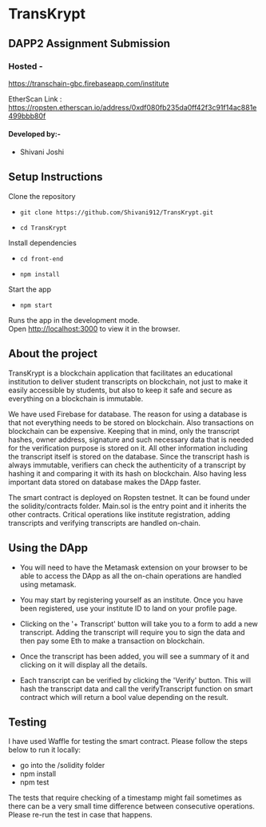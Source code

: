 # TransKrypt

## DAPP2 Assignment Submission

### Hosted -
https://transchain-gbc.firebaseapp.com/institute

EtherScan Link : https://ropsten.etherscan.io/address/0xdf080fb235da0ff42f3c91f14ac881e499bbb80f

#### Developed by:-  
- Shivani Joshi

## Setup Instructions

Clone the repository

 -  `git clone https://github.com/Shivani912/TransKrypt.git`

 -  `cd TransKrypt`

Install dependencies

 -  `cd front-end`

 -  `npm install`

Start the app

 -  `npm start`

Runs the app in the development mode.<br>
Open [http://localhost:3000](http://localhost:3000) to view it in the browser.


## About the project

  TransKrypt is a blockchain application that facilitates an educational institution to deliver student transcripts on blockchain, not just to make it easily accessible by students, but also to keep it safe and secure as everything on a blockchain is immutable.
  
  We have used Firebase for database. The reason for using a database is that not everything needs to be stored on blockchain. Also transactions on blockchain can be expensive. Keeping that in mind, only the transcript hashes, owner address, signature and such necessary data that is needed for the verification purpose is stored on it. All other information including the transcript itself is stored on the database. Since the transcript hash is always immutable, verifiers can check the authenticity of a transcript by hashing it and comparing it with its hash on blockchain. Also having less important data stored on database makes the DApp faster.
  
  The smart contract is deployed on Ropsten testnet. It can be found under the solidity/contracts folder. Main.sol is the entry point and it inherits the other contracts. Critical operations like institute registration, adding transcripts and verifying transcripts are handled on-chain.  
  
## Using the DApp

  - You will need to have the Metamask extension on your browser to be able to access the DApp as all the on-chain operations are handled using metamask. 
  
  - You may start by registering yourself as an institute. Once you have been registered, use your institute ID to land on your profile page. 
  
  - Clicking on the '+ Transcript' button will take you to a form to add a new transcript. Adding the transcript will require you to sign the data and then pay some Eth to make a transaction on blockchain.
  
  - Once the transcript has been added, you will see a summary of it and clicking on it will display all the details.
  
  - Each transcript can be verified by clicking the 'Verify' button. This will hash the transcript data and call the verifyTranscript function on smart contract which will return a bool value depending on the result.
  
## Testing
 
  I have used Waffle for testing the smart contract. Please follow the steps below to run it locally:
  
  - go into the /solidity folder
  - npm install
  - npm test
  
  The tests that require checking of a timestamp might fail sometimes as there can be a very small time difference between consecutive operations. Please re-run the test in case that happens.
